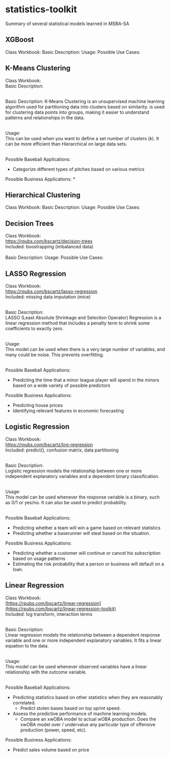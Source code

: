 # statistics-toolkit
Summary of several statistical models learned in MSBA-SA

## XGBoost
Class Workbook:
Basic Description: 
Usage:
Possible Use Cases:

## K-Means Clustering
Class Workbook: <br/>
Basic Description: <br/><br/>

Basic Description: K-Means Clustering is an unsupervised machine learning algorithm used for partitioning data into clusters based on similarity. is used for clustering data points into groups, making it easier to understand patterns and relationships in the data. <br/><br/>


Usage: <br/>
This can be used when you want to define a set number of clusters (k). It can be more efficient than Hierarchical on large data sets.<br/><br/>


Possible Baseball Applications:
* Categorize different types of pitches based on various metrics


Possible Business Applications: 
* 

## Hierarchical Clustering
Class Workbook:
Basic Description: 
Usage:
Possible Use Cases:

## Decision Trees
Class Workbook: <br/>
https://rpubs.com/bscartz/decision-trees<br/>
Included: boostrapping (imbalanced data)<br/><br/>
Basic Description: 
Usage:
Possible Use Cases:

## LASSO Regression
Class Workbook: <br/>
https://rpubs.com/bscartz/lasso-regression<br/>
Included: missing data imputation (mice) <br/><br/>

Basic Description: <br/>
LASSO (Least Absolute Shrinkage and Selection Operator) Regression is a linear regression method that includes a penalty term to shrink some coefficients to exactly zero. <br/><br/>


Usage: <br/>
This model can be used when there is a very large number of variables, and many could be noise. This prevents overfitting. <br/><br/>


Possible Baseball Applications: 
* Predicting the time that a minor league player will spend in the minors based on a wide variety of possible predictors


Possible Business Applications: 
* Predicting house prices
* Identifying relevant features in economic forecasting

## Logistic Regression
Class Workbook:<br/>
https://rpubs.com/bscartz/log-regression<br/>
Included: predict(), confusion matrix, data partitioning <br/><br/>

Basic Description: <br/>
Logistic regression models the relationship between one or more independent explanatory variables and a dependent binary classification. <br/><br/>


Usage: <br/>
This model can be used whenever the response variable is a binary, such as 0/1 or yes/no. It can also be used to predict probability. <br/><br/>


Possible Baseball Applications:
* Predicting whether a team will win a game based on relevant statistics
* Predicting whether a baserunner will steal based on the situation.


Possible Business Applications:
* Predicting whether a customer will continue or cancel his subscription based on usage patterns
* Estimating the risk probability that a person or business will default on a loan.

## Linear Regression

Class Workbook: <br/>
[https://rpubs.com/bscartz/linear-regression](https://rpubs.com/bscartz/linear-regression-toolkit) <br/>
Included: log transform, interaction terms <br/><br/>


Basic Description: <br/>
Linear regression models the relationship between a dependent response variable and one or more independent explanatory variables. It fits a linear equation to the data. <br/><br/>


Usage: <br/>
This model can be used whenever observed variables have a linear relationship with the outcome variable. <br/><br/>


Possible Baseball Applications: 
* Predicting statistics based on other statistics when they are reasonably correlated.
  * Predict stolen bases based on top sprint speed.
* Assess the predictive performance of machine learning models.
  * Compare an xwOBA model to actual wOBA production. Does the xwOBA model over / undervalue any particular type of offensive production (power, speed, etc).


Possible Business Applications:
* Predict sales volume based on price









